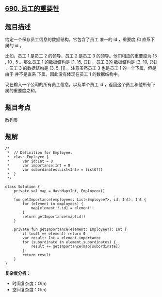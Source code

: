 ## [690. 员工的重要性](https://leetcode.cn/problems/employee-importance/description/)

## 题目描述

给定一个保存员工信息的数据结构，它包含了员工 唯一的 id ，重要度 和 直系下属的 id 。

比如，员工 1 是员工 2 的领导，员工 2 是员工 3 的领导。他们相应的重要度为 15 , 10 , 5 。那么员工 1 的数据结构是 [1, 15, [2]] ，员工 2的 数据结构是 [2, 10, [3]] ，员工 3 的数据结构是 [3, 5, []] 。注意虽然员工 3 也是员工 1 的一个下属，但是由于 并不是直系 下属，因此没有体现在员工 1 的数据结构中。

现在输入一个公司的所有员工信息，以及单个员工 id ，返回这个员工和他所有下属的重要度之和。

## 题目考点

散列表

## 题解
 
```
/*
 *	// Definition for Employee.
 *	class Employee {
 *		var id:Int = 0
 *		var importance:Int = 0
 *		var subordinates:List<Int> = listOf()
 *	}
 */

class Solution {
    private val map = HashMap<Int, Employee>()

    fun getImportance(employees: List<Employee?>, id: Int): Int {
        for (element in employees) {
            map[element!!.id] = element!!
        }
        return getImportance(map[id])
    }

    private fun getImportance(element: Employee?): Int {
        if (null == element) return 0
        var result: Int = element.importance
        for (subordinate in element.subordinates) {
            result += getImportance(map[subordinate])
        }
        return result
    }
}
```

**复杂度分析：**

- 时间复杂度：O(n)
- 空间复杂度：O(n) 
